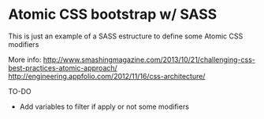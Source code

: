 # Atomic CSS bootstrap w/ SASS

This is just an example of a SASS estructure to define some Atomic CSS modifiers 

More info: 
http://www.smashingmagazine.com/2013/10/21/challenging-css-best-practices-atomic-approach/
http://engineering.appfolio.com/2012/11/16/css-architecture/

TO-DO
- Add variables to filter if apply or not some modifiers